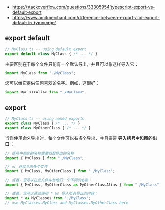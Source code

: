 * https://stackoverflow.com/questions/33305954/typescript-export-vs-default-export
* https://www.amitmerchant.com/difference-between-export-and-export-default-in-typescript/



## export default

```ts
// MyClass.ts -- using default export
export default class MyClass { /* ... */ }
```

主要区别在于每个文件只能有一个默认导出，并且可以像这样导入它：

```ts
import MyClass from "./MyClass";
```

您可以给它提供任何喜欢的名字。例如，这很好：

```ts
import MyClassAlias from "./MyClass";
```



## export

```ts
// MyClass.ts -- using named exports
export class MyClass { /* ... */ }
export class MyOtherClass { /* ... */ }
```

当您使用命名导出时，每个文件可以有多个导出，并且需要 **导入括号中包围的出口** ：

```ts
// 括号中指定的名称需要匹配导出的名称
import { MyClass } from "./MyClass";

// or 连续导出多个文件
import { MyClass, MyOtherClass } from "./MyClass";

// 或者，您可以在此文件中给他们一个不同的名称：
import { MyClass, MyOtherClass as MyOtherClassAlias } from "./MyClass";

// 或者，您可以通过使用 * as 导入所有导出的内容：
import * as MyClasses from "./MyClass";
// use MyClasses.MyClass and MyClasses.MyOtherClass here
```

































